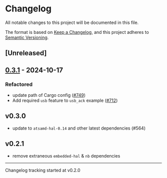 # Changelog

All notable changes to this project will be documented in this file.

The format is based on [Keep a Changelog](https://keepachangelog.com/en/1.0.0/),
and this project adheres to [Semantic Versioning](https://semver.org/spec/v2.0.0.html).

## [Unreleased]

## [0.3.1](https://github.com/atsamd-rs/atsamd/compare/wio_lite_w600-0.3.0...wio_lite_w600-0.3.1) - 2024-10-17

### Refactored

- update path of Cargo config ([#749](https://github.com/atsamd-rs/atsamd/pull/749)) 
- Add required `usb` feature to `usb_ack` example ([#712](https://github.com/atsamd-rs/atsamd/pull/712))

## v0.3.0

- update to `atsamd-hal-0.14` and other latest dependencies (#564)

## v0.2.1

- remove extraneous `embedded-hal` & `nb` dependencies

---

Changelog tracking started at v0.2.0
